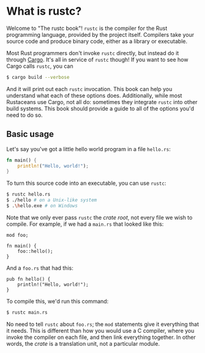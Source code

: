 # What is rustc?

Welcome to "The rustc book"! `rustc` is the compiler for the Rust programming
language, provided by the project itself. Compilers take your source code and
produce binary code, either as a library or executable.

Most Rust programmers don't invoke `rustc` directly, but instead do it through
[Cargo](../cargo/index.html). It's all in service of `rustc` though! If you
want to see how Cargo calls `rustc`, you can

```sh
$ cargo build --verbose
```

And it will print out each `rustc` invocation. This book can help you
understand what each of these options does. Additionally, while most
Rustaceans use Cargo, not all do: sometimes they integrate `rustc` into other
build systems. This book should provide a guide to all of the options you'd
need to do so.

## Basic usage

Let's say you've got a little hello world program in a file `hello.rs`:

```rust
fn main() {
    println!("Hello, world!");
}
```

To turn this source code into an executable, you can use `rustc`:

```sh
$ rustc hello.rs
$ ./hello # on a Unix-like system
$ .\hello.exe # on Windows
```

Note that we only ever pass `rustc` the *crate root*, not every file we wish
to compile. For example, if we had a `main.rs` that looked like this:

```rust,ignore
mod foo;

fn main() {
    foo::hello();
}
```

And a `foo.rs` that had this:

```rust,ignore
pub fn hello() {
    println!("Hello, world!");
}
```

To compile this, we'd run this command:

```sh
$ rustc main.rs
```

No need to tell `rustc` about `foo.rs`; the `mod` statements give it
everything that it needs. This is different than how you would use a C
compiler, where you invoke the compiler on each file, and then link
everything together. In other words, the *crate* is a translation unit, not a
particular module.
